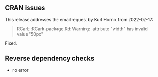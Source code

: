 ## CRAN issues

This release addresses the email request by Kurt Hornik from 
2022-02-17: 

> RCarb::RCarb-package.Rd: Warning: <img> attribute "width" has invalid value "50px"

Fixed.

## Reverse dependency checks

* no error

